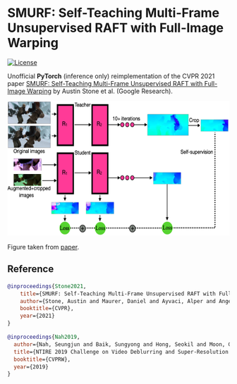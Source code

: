 # SMURF: Self-Teaching Multi-Frame Unsupervised RAFT with Full-Image Warping

[![License](https://img.shields.io/badge/License-CC--BY--4.0-yellow)](LICENSE)

Unofficial **PyTorch** (inference only) reimplementation of the CVPR 2021
paper [SMURF: Self-Teaching Multi-Frame Unsupervised RAFT with Full-Image Warping](https://arxiv.org/abs/2105.07014)
by Austin Stone et al. (Google Research).

<p align="center">
  <img src="github/smurf_fig.png"  alt="1" width = 674px height = 306px >
</p>

Figure taken from [paper](https://arxiv.org/pdf/2105.07014.pdf).

## Reference

```bibtex
@inproceedings{Stone2021,
    title={SMURF: Self-Teaching Multi-Frame Unsupervised RAFT with Full-Image Warping},
    author={Stone, Austin and Maurer, Daniel and Ayvaci, Alper and Angelova, Anelia and Jonschkowski, Rico},
    booktitle={CVPR},
    year={2021}
}
```

```bibtex
@inproceedings{Nah2019,
  author={Nah, Seungjun and Baik, Sungyong and Hong, Seokil and Moon, Gyeongsik and Son, Sanghyun and Timofte, Radu and Lee, Kyoung Mu},
  title={NTIRE 2019 Challenge on Video Deblurring and Super-Resolution: Dataset and Study},
  booktitle={CVPRW},
  year={2019}
}
```